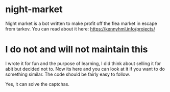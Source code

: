 # night-market
Night market is a bot written to make profit off the flea market in escape from tarkov. You can read about it here:
https://kennyhml.info/projects/

# I do not and will not maintain this
I wrote it for fun and the purpose of learning, I did think about selling it for abit but decided not to. Now its here and you
can look at it if you want to do something similar. The code should be fairly easy to follow.

Yes, it can solve the captchas.

